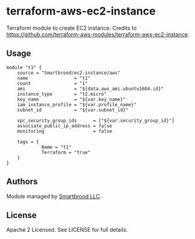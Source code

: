 terraform-aws-ec2-instance
==========================

Terraform module to create EC2 instance. Credits to https://github.com/terraform-aws-modules/terraform-aws-ec2-instance.


Usage
-----

```hcl
module "t1" {
    source = "Smartbrood/ec2-instance/aws"
    name                 = "t1"
    count                = "1" 
    ami                  = "${data.aws_ami.ubuntu1604.id}"
    instance_type        = "t2.micro"
    key_name             = "${var.key_name}"
    iam_instance_profile = "${var.profile_name}"
    subnet_id            = "${var.subnet_id}"

    vpc_security_group_ids      = ["${var.security_group_id}"]
    associate_public_ip_address = false
    monitoring                  = false

    tags = {
             Name = "t1"
             Terraform = "true"
    }
}
```


Authors
-------

Module managed by [Smartbrood LLC](https://github.com/Smartbrood).


License
-------

Apache 2 Licensed. See LICENSE for full details.
